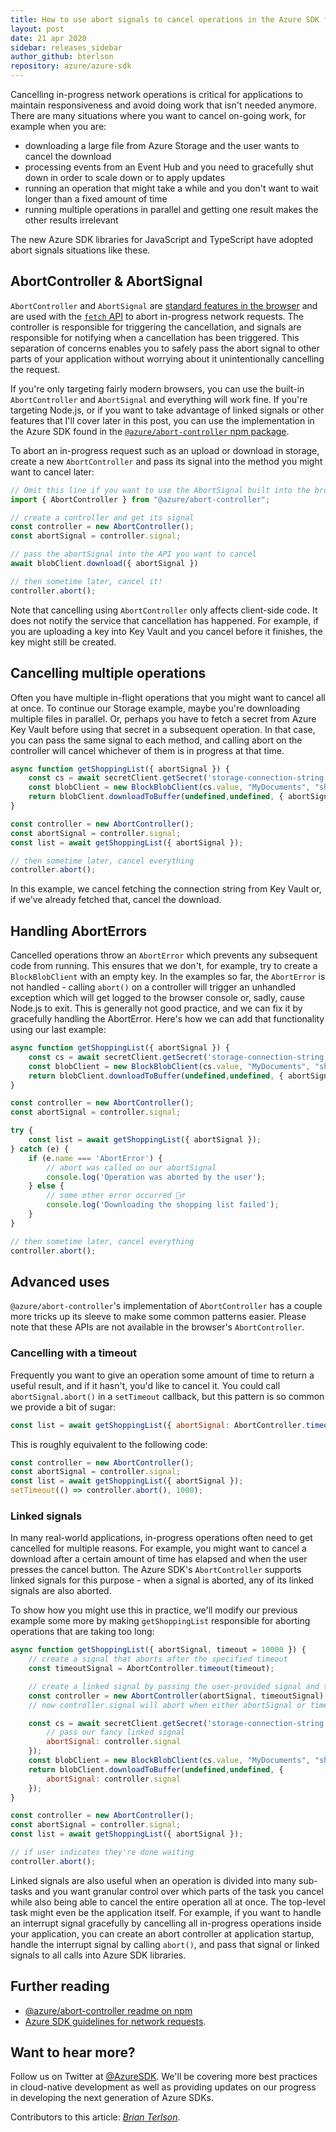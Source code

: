 ```yaml
---
title: How to use abort signals to cancel operations in the Azure SDK for JavaScript/TypeScript
layout: post
date: 21 apr 2020
sidebar: releases_sidebar
author_github: bterlson
repository: azure/azure-sdk
---
```


Cancelling in-progress network operations is critical for applications to maintain responsiveness and avoid doing work that isn't needed anymore. There are many situations where you want to cancel on-going work, for example when you are:

* downloading a large file from Azure Storage and the user wants to cancel the download
* processing events from an Event Hub and you need to gracefully shut down in order to scale down or to apply updates
* running an operation that might take a while and you don't want to wait longer than a fixed amount of time
* running multiple operations in parallel and getting one result makes the other results irrelevant

The new Azure SDK libraries for JavaScript and TypeScript have adopted abort signals situations like these.

## AbortController &amp; AbortSignal

`AbortController` and `AbortSignal` are [standard features in the browser](https://developer.mozilla.org/en-US/docs/Web/API/AbortController) and are used with the [`fetch` API](https://developer.mozilla.org/en-US/docs/Web/API/WindowOrWorkerGlobalScope/fetch) to abort in-progress network requests. The controller is responsible for triggering the cancellation, and signals are responsible for notifying when a cancellation has been triggered. This separation of concerns enables you to safely pass the abort signal to other parts of your application without worrying about it unintentionally cancelling the request.

If you're only targeting fairly modern browsers, you can use the built-in `AbortController` and `AbortSignal` and everything will work fine. If you're targeting Node.js, or if you want to take advantage of linked signals or other features that I'll cover later in this post, you can use the implementation in the Azure SDK found in the [`@azure/abort-controller` npm package](https://www.npmjs.com/package/@azure/abort-controller).

To abort an in-progress request such as an upload or download in storage, create a new `AbortController` and pass its signal into the method you might want to cancel later:

```javascript
// Omit this line if you want to use the AbortSignal built into the browser.
import { AbortController } from "@azure/abort-controller";

// create a controller and get its signal
const controller = new AbortController();
const abortSignal = controller.signal;

// pass the abortSignal into the API you want to cancel
await blobClient.download({ abortSignal })

// then sometime later, cancel it!
controller.abort();
```

Note that cancelling using `AbortController` only affects client-side code. It does not notify the service that cancellation has happened. For example, if you are uploading a key into Key Vault and you cancel before it finishes, the key might still be created.

## Cancelling multiple operations

Often you have multiple in-flight operations that you might want to cancel all at once. To continue our Storage example, maybe you're downloading multiple files in parallel. Or, perhaps you have to fetch a secret from Azure Key Vault before using that secret in a subsequent operation. In that case, you can pass the same signal to each method, and calling abort on the controller will cancel whichever of them is in progress at that time.

```javascript
async function getShoppingList({ abortSignal }) {
    const cs = await secretClient.getSecret('storage-connection-string', { abortSignal });
    const blobClient = new BlockBlobClient(cs.value, "MyDocuments", "shopping.rtf");
    return blobClient.downloadToBuffer(undefined,undefined, { abortSignal });
}

const controller = new AbortController();
const abortSignal = controller.signal;
const list = await getShoppingList({ abortSignal });

// then sometime later, cancel everything
controller.abort();
```

In this example, we cancel fetching the connection string from Key Vault or, if we've already fetched that, cancel the download.

## Handling AbortErrors

Cancelled operations throw an `AbortError` which prevents any subsequent code from running. This ensures that we don't, for example, try to create a `BlockBlobClient` with an empty key. In the examples so far, the `AbortError` is not handled - calling `abort()` on a controller will trigger an unhandled exception which will get logged to the browser console or, sadly, cause Node.js to exit. This is generally not good practice, and we can fix it by gracefully handling the AbortError. Here's how we can add that functionality using our last example:

```javascript
async function getShoppingList({ abortSignal }) {
    const cs = await secretClient.getSecret('storage-connection-string', { abortSignal });
    const blobClient = new BlockBlobClient(cs.value, "MyDocuments", "shopping.rtf");
    return blobClient.downloadToBuffer(undefined,undefined, { abortSignal });
}

const controller = new AbortController();
const abortSignal = controller.signal;

try {
    const list = await getShoppingList({ abortSignal });
} catch (e) {
    if (e.name === 'AbortError') {
        // abort was called on our abortSignal
        console.log('Operation was aborted by the user');
    } else {
        // some other error occurred 🤷‍♂️
        console.log('Downloading the shopping list failed');
    }
}

// then sometime later, cancel everything
controller.abort();
```

## Advanced uses

`@azure/abort-controller`'s implementation of `AbortController` has a couple more tricks up its sleeve to make some common patterns easier. Please note that these APIs are not available in the browser's `AbortController`.

### Cancelling with a timeout

Frequently you want to give an operation some amount of time to return a useful result, and if it hasn't, you'd like to cancel it. You could call `abortSignal.abort()` in a `setTimeout` callback, but this pattern is so common we provide a bit of sugar:

```javascript
const list = await getShoppingList({ abortSignal: AbortController.timeout(1000) });
```

This is roughly equivalent to the following code:

```javascript
const controller = new AbortController();
const abortSignal = controller.signal;
const list = await getShoppingList({ abortSignal });
setTimeout(() => controller.abort(), 1000);
```

### Linked signals

In many real-world applications, in-progress operations often need to get cancelled for multiple reasons. For example, you might want to cancel a download after a certain amount of time has elapsed and when the user presses the cancel button. The Azure SDK's `AbortController` supports linked signals for this purpose - when a signal is aborted, any of its linked signals are also aborted.

To show how you might use this in practice, we'll modify our previous example some more by making `getShoppingList` responsible for aborting operations that are taking too long:

```javascript
async function getShoppingList({ abortSignal, timeout = 10000 }) {
    // create a signal that aborts after the specified timeout
    const timeoutSignal = AbortController.timeout(timeout);

    // create a linked signal by passing the user-provided signal and the timeout signal together
    const controller = new AbortController(abortSignal, timeoutSignal);
    // now controller.signal will abort when either abortSignal or timeoutSignal abort!

    const cs = await secretClient.getSecret('storage-connection-string', {
        // pass our fancy linked signal
        abortSignal: controller.signal
    });
    const blobClient = new BlockBlobClient(cs.value, "MyDocuments", "shopping.rtf");
    return blobClient.downloadToBuffer(undefined,undefined, {
        abortSignal: controller.signal
    });
}

const controller = new AbortController();
const abortSignal = controller.signal;
const list = await getShoppingList({ abortSignal });

// if user indicates they're done waiting
controller.abort();
```

Linked signals are also useful when an operation is divided into many sub-tasks and you want granular control over which parts of the task you cancel while also being able to cancel the entire operation all at once. The top-level task might even be the application itself. For example, if you want to handle an interrupt signal gracefully by cancelling all in-progress operations inside your application, you can create an abort controller at application startup, handle the interrupt signal by calling `abort()`, and pass that signal or linked signals to all calls into Azure SDK libraries.

## Further reading

* [@azure/abort-controller readme on npm](https://www.npmjs.com/package/@azure/abort-controller)
* [Azure SDK guidelines for network requests](https://azure.github.io/azure-sdk/general_design.html#network-requests).

## Want to hear more?

Follow us on Twitter at [@AzureSDK](https://twitter.com/AzureSDK). We'll be covering more best
practices in cloud-native development as well as providing updates on our progress in developing the next generation of Azure SDKs.

Contributors to this article: _[Brian Terlson](https://twitter.com/bterlson)_.
